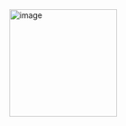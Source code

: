 <img width="191" alt="image" src="https://github.com/Yjja7g/Leetcode/assets/172808671/5d2eed82-1a53-4961-81d4-647005dee164">

